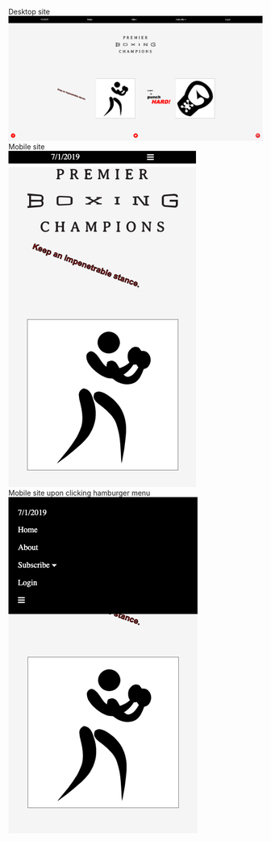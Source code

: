 Desktop site<br/>
![desktop screenshot](github_images/desktopflexboxing.png)<br/>
Mobile site<br/>
![mobile screenshot 1](github_images/mobileflexboxing.png)<br/>
Mobile site upon clicking hamburger menu<br/>
![mobile screenshot 2](github_images/mobilemenuflexboxing.png)
